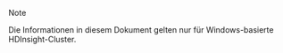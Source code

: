 > [!NOTE]
> Die Informationen in diesem Dokument gelten nur für Windows-basierte HDInsight-Cluster.
> 
> 

<!---HONumber=Oct15_HO3-->